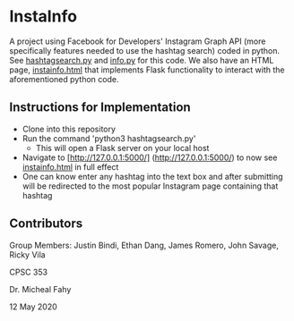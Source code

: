 # InstaInfo

A project using Facebook for Developers' Instagram Graph API (more specifically features needed to use the hashtag search) coded in python. See [hashtagsearch.py](https://github.com/rvila08/instainfo/blob/master/hashtagsearch.py) and [info.py](https://github.com/rvila08/instainfo/blob/master/info.py) for this code. We also have an HTML page, [instainfo.html](https://github.com/rvila08/instainfo/blob/master/templates/instainfo.html) that implements Flask functionality to interact with the aforementioned python code. 

## Instructions for Implementation

* Clone into this repository
* Run the command 'python3 hashtagsearch.py'
  * This will open a Flask server on your local host
* Navigate to [http://127.0.0.1:5000/] (http://127.0.0.1:5000/) to now see [instainfo.html](https://github.com/rvila08/instainfo/blob/master/templates/instainfo.html) in full effect
* One can know enter any hashtag into the text box and after submitting will be redirected to the most popular Instagram page containing that hashtag

## Contributors

Group Members: Justin Bindi, Ethan Dang, James Romero, John Savage, Ricky Vila


CPSC 353 


Dr. Micheal Fahy


12 May 2020
